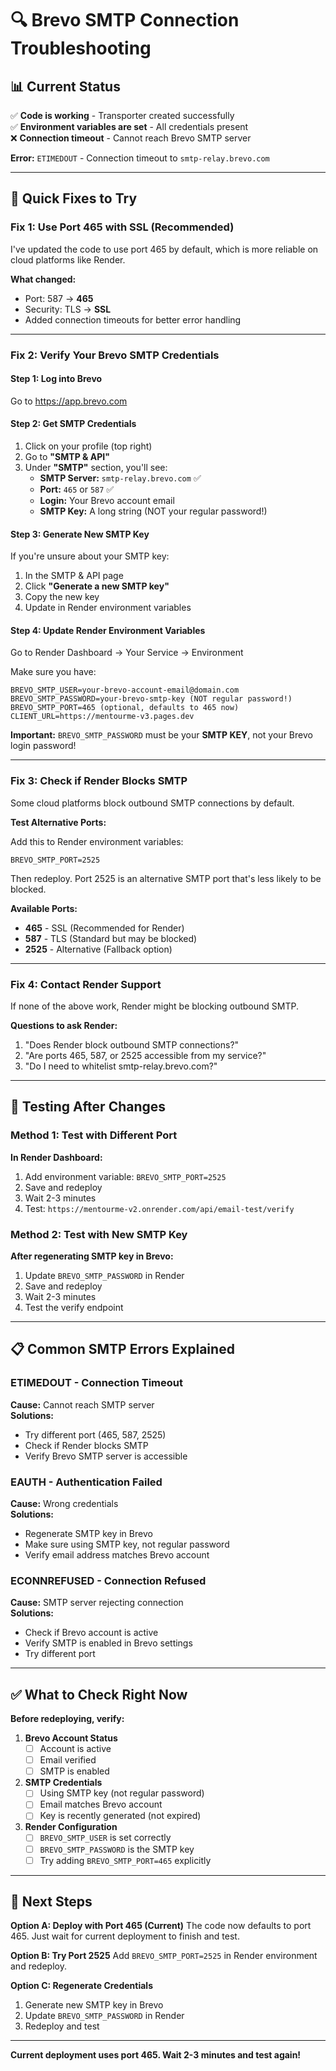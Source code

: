 # 🔍 Brevo SMTP Connection Troubleshooting

## 📊 Current Status

✅ **Code is working** - Transporter created successfully  
✅ **Environment variables are set** - All credentials present  
❌ **Connection timeout** - Cannot reach Brevo SMTP server  

**Error:** `ETIMEDOUT` - Connection timeout to `smtp-relay.brevo.com`

---

## 🎯 Quick Fixes to Try

### **Fix 1: Use Port 465 with SSL (Recommended)**

I've updated the code to use port 465 by default, which is more reliable on cloud platforms like Render.

**What changed:**
- Port: 587 → **465**
- Security: TLS → **SSL**
- Added connection timeouts for better error handling

---

### **Fix 2: Verify Your Brevo SMTP Credentials**

#### **Step 1: Log into Brevo**
Go to https://app.brevo.com

#### **Step 2: Get SMTP Credentials**
1. Click on your profile (top right)
2. Go to **"SMTP & API"**
3. Under **"SMTP"** section, you'll see:
   - **SMTP Server:** `smtp-relay.brevo.com` ✅
   - **Port:** `465` or `587` ✅
   - **Login:** Your Brevo account email
   - **SMTP Key:** A long string (NOT your regular password!)

#### **Step 3: Generate New SMTP Key**
If you're unsure about your SMTP key:
1. In the SMTP & API page
2. Click **"Generate a new SMTP key"**
3. Copy the new key
4. Update in Render environment variables

#### **Step 4: Update Render Environment Variables**

Go to Render Dashboard → Your Service → Environment

Make sure you have:
```
BREVO_SMTP_USER=your-brevo-account-email@domain.com
BREVO_SMTP_PASSWORD=your-brevo-smtp-key (NOT regular password!)
BREVO_SMTP_PORT=465 (optional, defaults to 465 now)
CLIENT_URL=https://mentourme-v3.pages.dev
```

**Important:** `BREVO_SMTP_PASSWORD` must be your **SMTP KEY**, not your Brevo login password!

---

### **Fix 3: Check if Render Blocks SMTP**

Some cloud platforms block outbound SMTP connections by default.

**Test Alternative Ports:**

Add this to Render environment variables:
```
BREVO_SMTP_PORT=2525
```

Then redeploy. Port 2525 is an alternative SMTP port that's less likely to be blocked.

**Available Ports:**
- **465** - SSL (Recommended for Render)
- **587** - TLS (Standard but may be blocked)
- **2525** - Alternative (Fallback option)

---

### **Fix 4: Contact Render Support**

If none of the above work, Render might be blocking outbound SMTP.

**Questions to ask Render:**
1. "Does Render block outbound SMTP connections?"
2. "Are ports 465, 587, or 2525 accessible from my service?"
3. "Do I need to whitelist smtp-relay.brevo.com?"

---

## 🧪 Testing After Changes

### **Method 1: Test with Different Port**

**In Render Dashboard:**
1. Add environment variable: `BREVO_SMTP_PORT=2525`
2. Save and redeploy
3. Wait 2-3 minutes
4. Test: `https://mentourme-v2.onrender.com/api/email-test/verify`

### **Method 2: Test with New SMTP Key**

**After regenerating SMTP key in Brevo:**
1. Update `BREVO_SMTP_PASSWORD` in Render
2. Save and redeploy
3. Wait 2-3 minutes
4. Test the verify endpoint

---

## 📋 Common SMTP Errors Explained

### **ETIMEDOUT - Connection Timeout**
**Cause:** Cannot reach SMTP server  
**Solutions:**
- Try different port (465, 587, 2525)
- Check if Render blocks SMTP
- Verify Brevo SMTP server is accessible

### **EAUTH - Authentication Failed**
**Cause:** Wrong credentials  
**Solutions:**
- Regenerate SMTP key in Brevo
- Make sure using SMTP key, not regular password
- Verify email address matches Brevo account

### **ECONNREFUSED - Connection Refused**
**Cause:** SMTP server rejecting connection  
**Solutions:**
- Check if Brevo account is active
- Verify SMTP is enabled in Brevo settings
- Try different port

---

## ✅ What to Check Right Now

**Before redeploying, verify:**

1. **Brevo Account Status**
   - [ ] Account is active
   - [ ] Email verified
   - [ ] SMTP is enabled

2. **SMTP Credentials**
   - [ ] Using SMTP key (not regular password)
   - [ ] Email matches Brevo account
   - [ ] Key is recently generated (not expired)

3. **Render Configuration**
   - [ ] `BREVO_SMTP_USER` is set correctly
   - [ ] `BREVO_SMTP_PASSWORD` is the SMTP key
   - [ ] Try adding `BREVO_SMTP_PORT=465` explicitly

---

## 🚀 Next Steps

**Option A: Deploy with Port 465 (Current)**
The code now defaults to port 465. Just wait for current deployment to finish and test.

**Option B: Try Port 2525**
Add `BREVO_SMTP_PORT=2525` in Render environment and redeploy.

**Option C: Regenerate Credentials**
1. Generate new SMTP key in Brevo
2. Update `BREVO_SMTP_PASSWORD` in Render
3. Redeploy and test

---

**Current deployment uses port 465. Wait 2-3 minutes and test again!**
